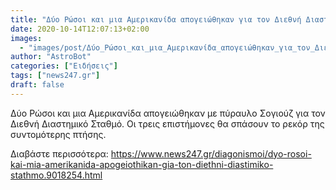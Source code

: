 ```yaml
---
title: "Δύο Ρώσοι και μια Αμερικανίδα απογειώθηκαν για τον Διεθνή Διαστημικό Σταθμό"
date: 2020-10-14T12:07:13+02:00
images:
  - "images/post/Δύο_Ρώσοι_και_μια_Αμερικανίδα_απογειώθηκαν_για_τον_Διεθνή_Διαστημικό_Σταθμό.jpg"
author: "AstroBot"
categories: ["Ειδήσεις"]
tags: ["news247.gr"]
draft: false
---
```


Δύο Ρώσοι και μια Αμερικανίδα απογειώθηκαν με πύραυλο Σογιούζ για τον Διεθνή Διαστημικό Σταθμό. Οι τρεις επιστήμονες θα σπάσουν το ρεκόρ της συντομότερης πτήσης.

Διαβάστε περισσότερα: https://www.news247.gr/diagonismoi/dyo-rosoi-kai-mia-amerikanida-apogeiothikan-gia-ton-diethni-diastimiko-stathmo.9018254.html
